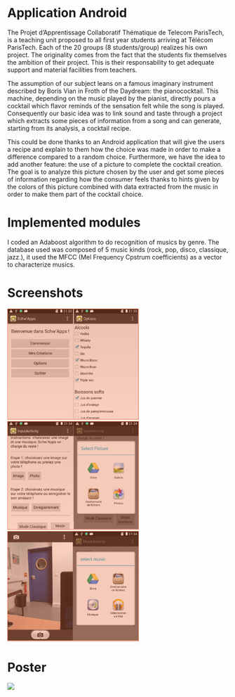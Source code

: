 # Application Android
  
  The Projet d’Apprentissage Collaboratif Thématique de Telecom ParisTech, is a teaching unit proposed to all first year students arriving at Télécom ParisTech. Each of the 20 groups (8 students/group) realizes his own project. The originality comes from the fact that the students fix themselves the ambition of their project. This is their responsability to get adequate support and material facilities from teachers.
  
  The assumption of our subject leans on a famous imaginary instrument described by Boris Vian in Froth of the Daydream: the pianococktail. This machine, depending on the music played by the pianist, directly pours a cocktail which flavor reminds of the sensation felt while the song is played. Consequently our basic idea was to link sound and taste through a project which extracts some pieces of information from a song and can generate, starting from its analysis, a cocktail recipe.
  
 This could be done thanks to an Android application that will give the users a recipe and explain to them how the choice was made in order to make a difference compared to a random choice. Furthermore, we have the idea to add another feature: the use of a picture to complete the cocktail creation. The goal is to analyze this picture chosen by the user and get some pieces of information regarding how the consumer feels thanks to hints given by the colors of this picture combined with data extracted from the music in order to make them part of the cocktail choice.
  
# Implemented modules
  
  I coded an Adaboost algorithm to do recognition of musics by genre.
  The database used was composed of 5 music kinds (rock, pop, disco, classique, jazz.), it used the MFCC (Mel Frequency Cpstrum coefficients) as a vector to characterize musics.
  
# Screenshots 

<img src="screenshots/screenshot1.png" width="300">
<img src="screenshots/screenshot2.png" width="300">
<img src="screenshots/screenshot3.png" width="300">

# Poster

<img src="Poster.pdf">

  
  
  
  
